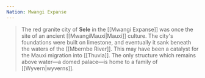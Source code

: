 ```yaml
---
Nation: Mwangi Expanse
---
```


> The red granite city of **Sele** in the [[Mwangi Expanse]] was once the site of an ancient [[MwangiMauxi|Mauxi]] culture. The city's foundations were built on limestone, and eventually it sank beneath the waters of the [[Mbernbe River]]. This may have been a catalyst for the Mauxi migration into [[Thuvia]]. The only structure which remains above water—a domed palace—is home to a family of [[Wyvern|wyverns]].








